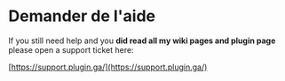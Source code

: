 # Demander de l'aide

If you still need help and you **did read all my wiki pages and plugin page** please open a support ticket here: 

[https://support.plugin.ga/](https://support.plugin.ga/)

